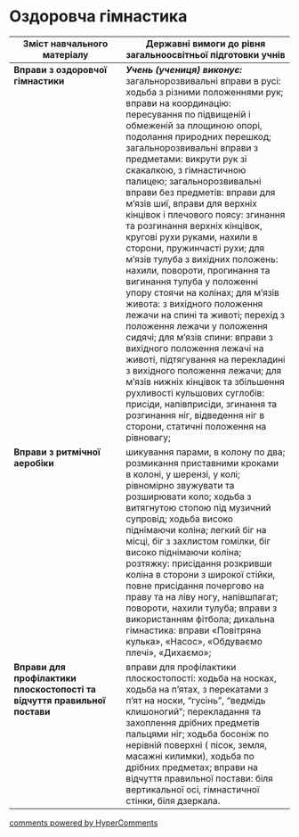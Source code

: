 <div id="hypercomments_widget" class="js-hypercomments-widget invisible"></div>

# Оздоровча гімнастика

<table>
  <tr>
    <td width="40%" align="center"><b>Зміст навчального матеріалу</b></td>
    <td width="60%" align="center"><b>Державні вимоги до рівня загальноосвітньої підготовки учнів</b></td>
  </tr>
<tbody>
  <tr>
    <td width="40%" style="vertical-align:top !important;">
    <b>Вправи з оздоровчої гімнастики</b></td>
    <td width="60%" style="vertical-align:top !important;">
    <i><b>Учень (учениця) виконує:</b></i><br>
    загальнорозвивальні вправи в русі: ходьба з різними положеннями рук; вправи на координацію: пересування по підвищеній і обмеженій за площиною опорі, подолання природних перешкод; загальнорозвивальні вправи з предметами: викрути рук зі скакалкою, з гімнастичною палицею; загальнорозвивальні вправи без предметів: вправи для м’язів шиї, вправи для верхніх кінцівок і плечового поясу: згинання та розгинання верхніх кінцівок, кругові рухи руками, нахили в сторони, пружинчасті рухи; для м’язів тулуба з вихідних положень: нахили, повороти, прогинання та вигинання тулуба у положенні упору стоячи на колінах; для м’язів живота: з вихідного положення лежачи на спині та животі; перехід з положення лежачи у положення сидячі; для м’язів спини: вправи з вихідного положення лежачі на животі, підтягування на перекладині з вихідного положення лежачи; для м’язів нижніх кінцівок та збільшення рухливості кульшових суглобів: присіди, напівприсіди, згинання та розгинання ніг, відведення ніг в сторони, статичні положення на рівновагу;
    </td>
  </tr>
  <tr>
    <td width="40%" style="vertical-align:top !important;">
    <b>Вправи з ритмічної аеробіки</b></td>
    <td width="60%" style="vertical-align:top !important;">
    шикування парами, в колону по два; розмикання приставними кроками в колоні, у шерензі, у колі; рівномірно звужувати та розширювати коло; ходьба з витягнутою стопою під музичний супровід; ходьба високо піднімаючи коліна; легкий біг на місці, біг з захлистом гомілки, біг високо піднімаючи коліна; розтяжку: присідання розкривши коліна в сторони з широкої стійки, повне присідання почергово на праву та на ліву ногу, напівшпагат; повороти, нахили тулуба; вправи з використанням фітбола; дихальна гімнастика: вправи «Повітряна кулька», «Насос», «Обдуваємо плечі», «Дихаємо»;
    </td>
  </tr>
  <tr>
    <td width="40%" style="vertical-align:top !important;">
    <b>Вправи для профілактики плоскостопості та відчуття правильної постави</b></td>
    <td width="60%" style="vertical-align:top !important;">
    вправи для профілактики плоскостопості: ходьба на носках, ходьба на п’ятах, з перекатами з п’ят на носки, “гусінь”, “ведмідь клишоногий”; перекладання та захоплення дрібних предметів пальцями ніг; ходьба босоніж по нерівній поверхні ( пісок, земля, масажні килимки), ходьба по дрібних предметах; вправи на відчуття правильної постави: біля вертикальної осі, гімнастичної стінки, біля дзеркала.
    </td>
  </tr>
</tbody>
</table>

<div class="js-hypercomments-container">
<a href="http://hypercomments.com" class="hc-link" title="comments widget">comments powered by HyperComments</a>
</div>